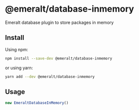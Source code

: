 # @emeralt/database-inmemory
Emeralt database plugin to store packages in memory

## Install

Using npm:

```sh
npm install --save-dev @emeralt/database-inmemory
```

or using yarn:

```sh
yarn add --dev @emeralt/database-inmemory
```

## Usage

```ts
new EmeraltDatabaseInMemory()
```
